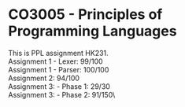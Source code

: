 # CO3005 - Principles of Programming Languages
This is PPL assignment HK231.\
Assignment 1 - Lexer: 99/100\
Assignment 1 - Parser: 100/100\
Assignment 2: 94/100\
Assignment 3: - Phase 1: 29/30\
Assignment 3: - Phase 2: 91/150\
